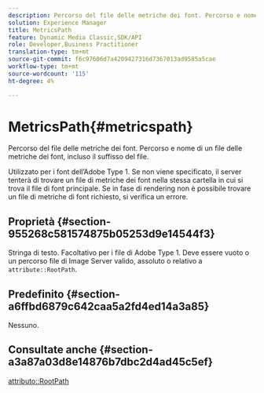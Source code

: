 ```yaml
---
description: Percorso del file delle metriche dei font. Percorso e nome di un file delle metriche dei font, incluso il suffisso del file.
solution: Experience Manager
title: MetricsPath
feature: Dynamic Media Classic,SDK/API
role: Developer,Business Practitioner
translation-type: tm+mt
source-git-commit: f6c97606d7a4209427316d7367013ad9585a5cae
workflow-type: tm+mt
source-wordcount: '115'
ht-degree: 4%

---
```



# MetricsPath{#metricspath}

Percorso del file delle metriche dei font. Percorso e nome di un file delle metriche dei font, incluso il suffisso del file.

Utilizzato per i font dell’Adobe Type 1. Se non viene specificato, il server tenterà di trovare un file di metriche dei font nella stessa cartella in cui si trova il file di font principale. Se in fase di rendering non è possibile trovare un file di metriche di font richiesto, si verifica un errore.

## Proprietà {#section-955268c581574875b05253d9e14544f3}

Stringa di testo. Facoltativo per i file di Adobe Type 1. Deve essere vuoto o un percorso file di Image Server valido, assoluto o relativo a `attribute::RootPath`.

## Predefinito {#section-a6ffbd6879c642caa5a2fd4ed14a3a85}

Nessuno.

## Consultate anche {#section-a3a87a03d8e14876b7dbc2d4ad45c5ef}

[attributo::RootPath](/help/aem-is-ir-api/is-api/image-catalog/image-serving-api-ref/c-image-catalog-reference/c-attributes-reference/r-rootpath.md)
